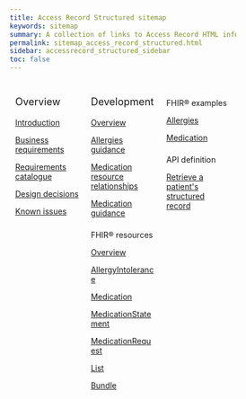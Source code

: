 ```yaml
---
title: Access Record Structured sitemap
keywords: sitemap
summary: A collection of links to Access Record HTML information
permalink: sitemap_access_record_structured.html
sidebar: accessrecord_structured_sidebar
toc: false
---
```

<style>
* {
  box-sizing: border-box;
}

/* Create three equal columns that floats next to each other */
.column {
  float: left;
  width: 33.33%;
  padding: 10px;

}

/* Clear floats after the columns */
.row:after {
  content: "";
  display: table;
  clear: both;
}
</style>

<div class="row">
  <div class="column">
   <p style="font-size:18px">Overview</p>
    	<p><a href="accessrecord_structured.html">Introduction</a></p>
    	<p><a href="accessrecord_structured_requirements.html">Business requirements</a></p>
	 <p><a href="pages/accessrecord_structured/GP%20Connect%20Req%20Cat%20-%20Access%20Record%20Structured%20Data%20v1.4.xlsx">Requirements catalogue</a></p> 
    	<p><a href="accessrecord_structured_design.html">Design decisions</a></p>
    	<p><a href="accessrecord_structured_known_issues.html">Known issues</a></p>
  </div>
  <div class="column">
    <p style="font-size:18px">Development</p>
	<p><a href="accessrecord_structured_development.html">Overview</a></p>	
    	<p><a href="accessrecord_structured_development_allergies_guidance.html">Allergies guidance</a></p>
	<p><a href="accessrecord_structured_development_medication_resource_relationships.html">Medication resource relationships</a></p>
	<p><a href="accessrecord_structured_development_medication_guidance.html">Medication guidance</a></p>  
	<p style="padding-top:8px">FHIR&reg; resources</p>
	<p><a href="accessrecord_structured_development_resources_overview.html">Overview</a></p>
	<p><a href="accessrecord_structured_development_allergyintolerance.html">AllergyIntolerance</a></p>
	<p><a href="accessrecord_structured_development_medication.html">Medication</a></p>
	<p><a href="accessrecord_structured_development_medicationstatement.html">MedicationStatement</a></p>
	<p><a href="accessrecord_structured_development_medicationrequest.html">MedicationRequest</a></p>
	<p><a href="accessrecord_structured_development_list.html">List</a></p>
	<p><a href="accessrecord_structured_development_bundle.html">Bundle</a></p>
  </div>
  <div class="column">   
	<p style="padding-top:8px">FHIR&reg; examples</p>
	<p><a href="accessrecord_structured_development_fhir_examples_allergies.html">Allergies</a></p>
	<p><a href="accessrecord_structured_development_fhir_examples_medication.html">Medication</a></p>
	<p style="padding-top:8px">API definition</p>
	<p><a href="accessrecord_structured_development_retrieve_patient_record.html">Retrieve a patient's structured record</a></p>
  </div>
</div>

